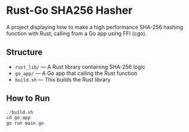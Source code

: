 # Rust-Go SHA256 Hasher

A project displaying how to make a high performance SHA-256 hashing function with Rust, calling from a Go app using FFI (cgo).

## Structure
- `rust_lib/` — A Rust library containing SHA-256 logic
- `go_app/` — A Go app that calling the Rust function
- `build.sh` — This builds the Rust library

## How to Run

```powershell
./build.sh
cd go_app
go run main.go
